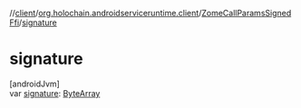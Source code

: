 //[client](../../../index.md)/[org.holochain.androidserviceruntime.client](../index.md)/[ZomeCallParamsSignedFfi](index.md)/[signature](signature.md)

# signature

[androidJvm]\
var [signature](signature.md): [ByteArray](https://kotlinlang.org/api/core/kotlin-stdlib/kotlin/-byte-array/index.html)